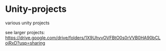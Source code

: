 # Unity-projects
various unity projects

see larger projects: https://drive.google.com/drive/folders/1X9UhvvOVFBtO0s0rVVB0HA90bCLojRxD?usp=sharing 
